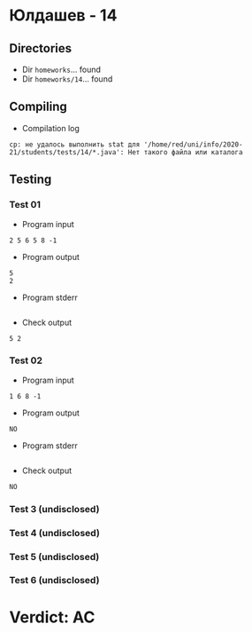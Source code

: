 # Юлдашев - 14
## Directories
- Dir `homeworks`... found
- Dir `homeworks/14`... found
## Compiling
- Compilation log
```
cp: не удалось выполнить stat для '/home/red/uni/info/2020-21/students/tests/14/*.java': Нет такого файла или каталога

```
## Testing
### Test 01
- Program input
```
2 5 6 5 8 -1

```
- Program output
```
5
2

```
- Program stderr
```

```
- Check output
```
5 2

```
### Test 02
- Program input
```
1 6 8 -1

```
- Program output
```
NO

```
- Program stderr
```

```
- Check output
```
NO

```
### Test 3 (undisclosed)
### Test 4 (undisclosed)
### Test 5 (undisclosed)
### Test 6 (undisclosed)
# Verdict: AC
